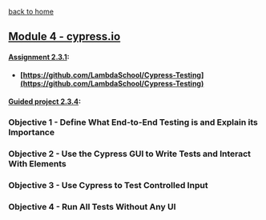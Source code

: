 [back to home](https://github.com/beatlesm/)

## [Module 4 - cypress.io](https://github.com/beatlesm/web/tree/main/2.3/Module234)

#### [Assignment 2.3.1](https://github.com/beatlesm/web/tree/main/2.3/Module234/assignment234):

-   **[https://github.com/LambdaSchool/Cypress-Testing](https://github.com/LambdaSchool/Cypress-Testing)**

#### [Guided project 2.3.4](https://github.com/beatlesm/web/tree/main/2.3/Module231/guided234):

### Objective 1 - Define What End-to-End Testing is and Explain its Importance

### Objective 2 - Use the Cypress GUI to Write Tests and Interact With Elements

### Objective 3 - Use Cypress to Test Controlled Input

### Objective 4 - Run All Tests Without Any UI

